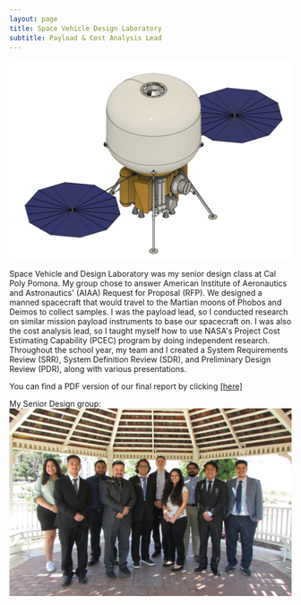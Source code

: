 ```yaml
---
layout: page
title: Space Vehicle Design Laboratory
subtitle: Payload & Cost Analysis Lead
---
```

![EEV](EEV.png)

Space Vehicle and Design Laboratory was my senior design class at Cal Poly Pomona. My group chose to answer American Institute of Aeronautics and Astronautics' (AIAA) Request for Proposal (RFP). We designed a manned spacecraft that would travel to the Martian moons of Phobos and Deimos to collect samples. I was the payload lead, so I conducted research on similar mission payload instruments to base our spacecraft on. I was also the cost analysis lead, so I taught myself how to use NASA's Project Cost Estimating Capability (PCEC) program by doing independent research. Throughout the school year, my team and I created a System Requirements Review (SRR), System Definition Review (SDR), and Preliminary Design Review (PDR), along with various presentations.

You can find a PDF version of our final report by clicking [[here]](SDFinal.pdf)

My Senior Design group:
![Group](SDGroup.jpg)
